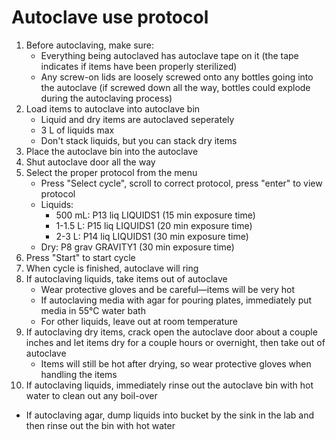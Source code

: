 # Autoclave use protocol

1. Before autoclaving, make sure:
   * Everything being autoclaved has autoclave tape on it (the tape indicates if items have been properly sterilized)
   * Any screw-on lids are loosely screwed onto any bottles going into the autoclave (if screwed down all the way, bottles could explode during the autoclaving process)
2. Load items to autoclave into autoclave bin
   * Liquid and dry items are autoclaved seperately
   * 3 L of liquids max
   * Don't stack liquids, but you can stack dry items
3. Place the autoclave bin into the autoclave
4. Shut autoclave door all the way
5. Select the proper protocol from the menu
   * Press "Select cycle", scroll to correct protocol, press "enter" to view protocol
   * Liquids:
      * 500 mL: P13 liq LIQUIDS1 (15 min exposure time)
      * 1-1.5 L: P15 liq LIQUIDS1 (20 min exposure time)
      * 2-3 L: P14 liq LIQUIDS1 (30 min exposure time)
   * Dry: P8 grav GRAVITY1 (30 min exposure time)
6. Press "Start" to start cycle
7. When cycle is finished, autoclave will ring
8. If autoclaving liquids, take items out of autoclave
   * Wear protective gloves and be careful&mdash;items will be very hot
   * If autoclaving media with agar for pouring plates, immediately put media in 55°C water bath
   * For other liquids, leave out at room temperature
9. If autoclaving dry items, crack open the autoclave door about a couple inches and let items dry for a couple hours or overnight, then take out of autoclave
   * Items will still be hot after drying, so wear protective gloves when handling the items
10. If autoclaving liquids, immediately rinse out the autoclave bin with hot water to clean out any boil-over
   * If autoclaving agar, dump liquids into bucket by the sink in the lab and then rinse out the bin with hot water
